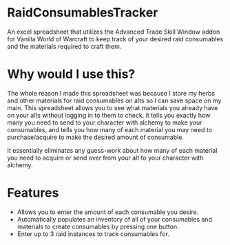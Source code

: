 # RaidConsumablesTracker
An excel spreadsheet that utilizes the Advanced Trade Skill Window addon for Vanilla World of Warcraft to keep track of your desired raid consumables and the materials required to craft them. 

# Why would I use this?
The whole reason I made this spreadsheet was because I store my herbs and other materials for raid consumables on alts so I can save space on my main. This spreadsheet allows you to see what materials you already have on your alts without logging in to them to check, it tells you exactly how many you need to send to your character with alchemy to make your consumables, and tells you how many of each material you may need to purchase/acquire to make the desired amount of consumable.

It essentially eliminates any guess-work about how many of each material you need to acquire or send over from your alt to your character with alchemy.

# Features
- Allows you to enter the amount of each consumable you desire.
- Automatically populates an inventory of all of your consumables and materials to create consumables by pressing one button.
- Enter up to 3 raid instances to track consumables for.

